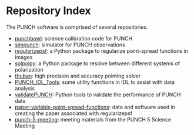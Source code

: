 # Repository Index

The PUNCH software is comprised of several repositories.

- [punchbowl](https://github.com/punch-mission/punchbowl): science calibration code for PUNCH
- [simpunch](https://github.com/punch-mission/simpunch): simulator for PUNCH observations
- [regularizepsf](https://github.com/punch-mission/regularizepsf): a Python package to regularize point-spread functions in images
- [solpolpy](https://github.com/punch-mission/solpolpy): a Python package to resolve between different systems of polarization
- [thuban](https://github.com/punch-mission/thuban): high precision and accuracy pointing solver
- [PUNCH_IDL_Tools](https://github.com/punch-mission/PUNCH_IDL_Tools): some utility functions in IDL to assist with data analysis
- [validatePUNCH](https://github.com/punch-mission/validatePUNCH): Python tools to validate the performance of PUNCH data
- [paper-variable-point-spread-functions](https://github.com/punch-mission/paper-variable-point-spread-functions): data and software used in creating the paper associated with regularizepsf
- [punch-5-meeting](https://github.com/punch-mission/punch-5-meeting): meeting materials from the PUNCH 5 Science Meeting
